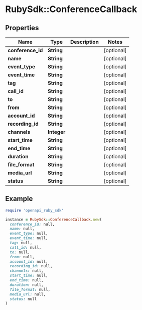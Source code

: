 # RubySdk::ConferenceCallback

## Properties

| Name | Type | Description | Notes |
| ---- | ---- | ----------- | ----- |
| **conference_id** | **String** |  | [optional] |
| **name** | **String** |  | [optional] |
| **event_type** | **String** |  | [optional] |
| **event_time** | **String** |  | [optional] |
| **tag** | **String** |  | [optional] |
| **call_id** | **String** |  | [optional] |
| **to** | **String** |  | [optional] |
| **from** | **String** |  | [optional] |
| **account_id** | **String** |  | [optional] |
| **recording_id** | **String** |  | [optional] |
| **channels** | **Integer** |  | [optional] |
| **start_time** | **String** |  | [optional] |
| **end_time** | **String** |  | [optional] |
| **duration** | **String** |  | [optional] |
| **file_format** | **String** |  | [optional] |
| **media_url** | **String** |  | [optional] |
| **status** | **String** |  | [optional] |

## Example

```ruby
require 'openapi_ruby_sdk'

instance = RubySdk::ConferenceCallback.new(
  conference_id: null,
  name: null,
  event_type: null,
  event_time: null,
  tag: null,
  call_id: null,
  to: null,
  from: null,
  account_id: null,
  recording_id: null,
  channels: null,
  start_time: null,
  end_time: null,
  duration: null,
  file_format: null,
  media_url: null,
  status: null
)
```

